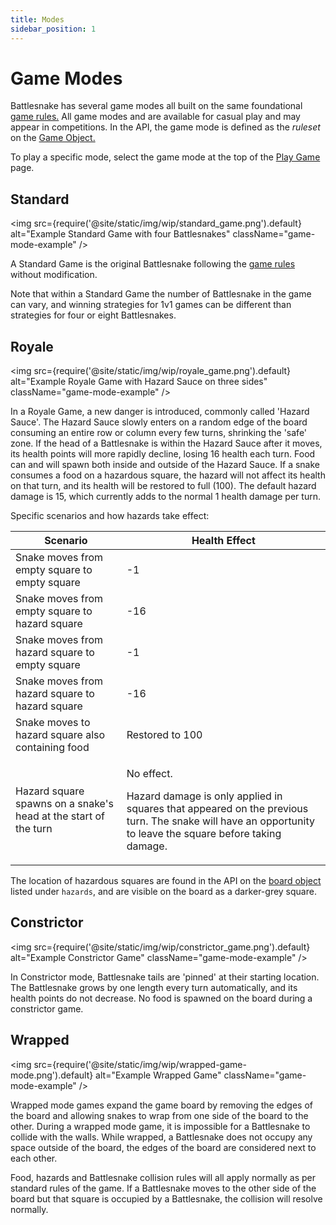 ```yaml
---
title: Modes
sidebar_position: 1
---
```


# Game Modes

Battlesnake has several game modes all built on the same foundational [game rules.](guides/game/rules.md) All game modes and are available for casual play and may appear in competitions. In the API, the game mode is defined as the _ruleset_ on the [Game Object.](api/objects/game.md)

To play a specific mode, select the game mode at the top of the [Play Game](https://play.battlesnake.com/account/games/create) page.

## Standard

<img
  src={require('@site/static/img/wip/standard\_game.png').default}
  alt="Example Standard Game with four Battlesnakes" 
  className="game-mode-example"
/>

A Standard Game is the original Battlesnake following the [game rules](guides/game/rules.md) without modification.

Note that within a Standard Game the number of Battlesnake in the game can vary, and winning strategies for 1v1 games can be different than strategies for four or eight Battlesnakes.

## Royale

<img
  src={require('@site/static/img/wip/royale_game.png').default}
  alt="Example Royale Game with Hazard Sauce on three sides" 
  className="game-mode-example"
/>


In a Royale Game, a new danger is introduced, commonly called 'Hazard Sauce'. The Hazard Sauce slowly enters on a random edge of the board consuming an entire row or column every few turns, shrinking the 'safe' zone. If the head of a Battlesnake is within the Hazard Sauce after it moves, its health points will more rapidly decline, losing 16 health each turn. Food can and will spawn both inside and outside of the Hazard Sauce. If a snake consumes a food on a hazardous square, the hazard will not affect its health on that turn, and its health will be restored to full (100). The default hazard damage is 15, which currently adds to the normal 1 health damage per turn.

Specific scenarios and how hazards take effect:

| Scenario                                                        | Health Effect                                                                                                                                                                             |
| --------------------------------------------------------------- | ----------------------------------------------------------------------------------------------------------------------------------------------------------------------------------------- |
| Snake moves from empty square to empty square                   | -1                                                                                                                                                                                        |
| Snake moves from empty square to hazard square                  | -16                                                                                                                                                                                       |
| Snake moves from hazard square to empty square                  | -1                                                                                                                                                                                        |
| Snake moves from hazard square to hazard square                 | -16                                                                                                                                                                                       |
| Snake moves to hazard square also containing food               | Restored to 100                                                                                                                                                                           |
| Hazard square spawns on a snake's head at the start of the turn | <p>No effect. </p><p></p><p>Hazard damage is only applied in squares that appeared on the previous turn. The snake will have an opportunity to leave the square before taking damage.</p> |

The location of hazardous squares are found in the API on the [board object](api/objects/board.md) listed under `hazards`, and are visible on the board as a darker-grey square.

## Constrictor

<img
  src={require('@site/static/img/wip/constrictor_game.png').default}
  alt="Example Constrictor Game" 
  className="game-mode-example"
/>


In Constrictor mode, Battlesnake tails are 'pinned' at their starting location. The Battlesnake grows by one length every turn automatically, and its health points do not decrease. No food is spawned on the board during a constrictor game.

## Wrapped

<img
  src={require('@site/static/img/wip/wrapped-game-mode.png').default}
  alt="Example Wrapped Game" 
  className="game-mode-example"
/>

Wrapped mode games expand the game board by removing the edges of the board and allowing snakes to wrap from one side of the board to the other. During a wrapped mode game, it is impossible for a Battlesnake to collide with the walls. While wrapped, a Battlesnake does not occupy any space outside of the board, the edges of the board are considered next to each other.

Food, hazards and Battlesnake collision rules will all apply normally as per standard rules of the game. If a Battlesnake moves to the other side of the board but that square is occupied by a Battlesnake, the collision will resolve normally.
